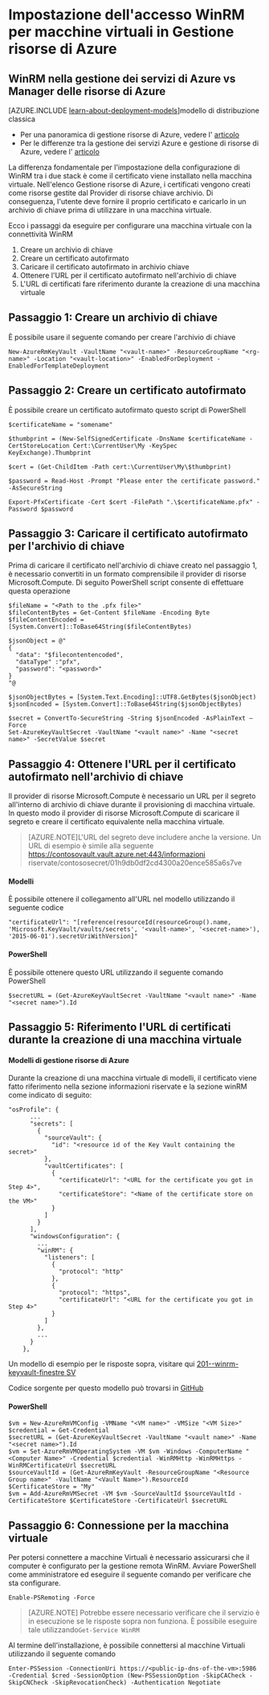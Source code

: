 <properties
    pageTitle="La configurazione dell'accesso WinRM per macchine virtuali in Gestione risorse di Azure | Microsoft Azure"
    description="Per configurare l'accesso WinRM per l'utilizzo con una macchina virtuale Manager delle risorse di Azure"
    services="virtual-machines-windows"
    documentationCenter=""
    authors="singhkays"
    manager="timlt"
    editor=""
    tags="azure-resource-manager"/>

<tags
    ms.service="virtual-machines-windows"
    ms.workload="infrastructure-services"
    ms.tgt_pltfrm="vm-windows"
    ms.devlang="na"
    ms.topic="article"
    ms.date="06/16/2016"
    ms.author="singhkay"/>

# <a name="setting-up-winrm-access-for-virtual-machines-in-azure-resource-manager"></a>Impostazione dell'accesso WinRM per macchine virtuali in Gestione risorse di Azure

## <a name="winrm-in-azure-service-management-vs-azure-resource-manager"></a>WinRM nella gestione dei servizi di Azure vs Manager delle risorse di Azure

[AZURE.INCLUDE [learn-about-deployment-models](../../includes/learn-about-deployment-models-rm-include.md)]modello di distribuzione classica

* Per una panoramica di gestione risorse di Azure, vedere l' [articolo](../azure-resource-manager/resource-group-overview.md)
* Per le differenze tra la gestione dei servizi Azure e gestione di risorse di Azure, vedere l' [articolo](../resource-manager-deployment-model.md)

La differenza fondamentale per l'impostazione della configurazione di WinRM tra i due stack è come il certificato viene installato nella macchina virtuale. Nell'elenco Gestione risorse di Azure, i certificati vengono creati come risorse gestite dal Provider di risorse chiave archivio. Di conseguenza, l'utente deve fornire il proprio certificato e caricarlo in un archivio di chiave prima di utilizzare in una macchina virtuale.

Ecco i passaggi da eseguire per configurare una macchina virtuale con la connettività WinRM

1. Creare un archivio di chiave
2. Creare un certificato autofirmato
3. Caricare il certificato autofirmato in archivio chiave
4. Ottenere l'URL per il certificato autofirmato nell'archivio di chiave
5. L'URL di certificati fare riferimento durante la creazione di una macchina virtuale

## <a name="step-1-create-a-key-vault"></a>Passaggio 1: Creare un archivio di chiave

È possibile usare il seguente comando per creare l'archivio di chiave

```
New-AzureRmKeyVault -VaultName "<vault-name>" -ResourceGroupName "<rg-name>" -Location "<vault-location>" -EnabledForDeployment -EnabledForTemplateDeployment
```

## <a name="step-2-create-a-self-signed-certificate"></a>Passaggio 2: Creare un certificato autofirmato
È possibile creare un certificato autofirmato questo script di PowerShell

```
$certificateName = "somename"

$thumbprint = (New-SelfSignedCertificate -DnsName $certificateName -CertStoreLocation Cert:\CurrentUser\My -KeySpec KeyExchange).Thumbprint

$cert = (Get-ChildItem -Path cert:\CurrentUser\My\$thumbprint)

$password = Read-Host -Prompt "Please enter the certificate password." -AsSecureString

Export-PfxCertificate -Cert $cert -FilePath ".\$certificateName.pfx" -Password $password
```

## <a name="step-3-upload-your-self-signed-certificate-to-the-key-vault"></a>Passaggio 3: Caricare il certificato autofirmato per l'archivio di chiave

Prima di caricare il certificato nell'archivio di chiave creato nel passaggio 1, è necessario convertiti in un formato comprensibile il provider di risorse Microsoft.Compute. Di seguito PowerShell script consente di effettuare questa operazione

```
$fileName = "<Path to the .pfx file>"
$fileContentBytes = Get-Content $fileName -Encoding Byte
$fileContentEncoded = [System.Convert]::ToBase64String($fileContentBytes)

$jsonObject = @"
{
  "data": "$filecontentencoded",
  "dataType" :"pfx",
  "password": "<password>"
}
"@

$jsonObjectBytes = [System.Text.Encoding]::UTF8.GetBytes($jsonObject)
$jsonEncoded = [System.Convert]::ToBase64String($jsonObjectBytes)

$secret = ConvertTo-SecureString -String $jsonEncoded -AsPlainText –Force
Set-AzureKeyVaultSecret -VaultName "<vault name>" -Name "<secret name>" -SecretValue $secret
```

## <a name="step-4-get-the-url-for-your-self-signed-certificate-in-the-key-vault"></a>Passaggio 4: Ottenere l'URL per il certificato autofirmato nell'archivio di chiave

Il provider di risorse Microsoft.Compute è necessario un URL per il segreto all'interno di archivio di chiave durante il provisioning di macchina virtuale. In questo modo il provider di risorse Microsoft.Compute di scaricare il segreto e creare il certificato equivalente nella macchina virtuale.

>[AZURE.NOTE]L'URL del segreto deve includere anche la versione. Un URL di esempio è simile alla seguente https://contosovault.vault.azure.net:443/informazioni riservate/contososecret/01h9db0df2cd4300a20ence585a6s7ve


#### <a name="templates"></a>Modelli

È possibile ottenere il collegamento all'URL nel modello utilizzando il seguente codice

    "certificateUrl": "[reference(resourceId(resourceGroup().name, 'Microsoft.KeyVault/vaults/secrets', '<vault-name>', '<secret-name>'), '2015-06-01').secretUriWithVersion]"

#### <a name="powershell"></a>PowerShell

È possibile ottenere questo URL utilizzando il seguente comando PowerShell

    $secretURL = (Get-AzureKeyVaultSecret -VaultName "<vault name>" -Name "<secret name>").Id

## <a name="step-5-reference-your-self-signed-certificates-url-while-creating-a-vm"></a>Passaggio 5: Riferimento l'URL di certificati durante la creazione di una macchina virtuale

#### <a name="azure-resource-manager-templates"></a>Modelli di gestione risorse di Azure

Durante la creazione di una macchina virtuale di modelli, il certificato viene fatto riferimento nella sezione informazioni riservate e la sezione winRM come indicato di seguito:

    "osProfile": {
          ...
          "secrets": [
            {
              "sourceVault": {
                "id": "<resource id of the Key Vault containing the secret>"
              },
              "vaultCertificates": [
                {
                  "certificateUrl": "<URL for the certificate you got in Step 4>",
                  "certificateStore": "<Name of the certificate store on the VM>"
                }
              ]
            }
          ],
          "windowsConfiguration": {
            ...
            "winRM": {
              "listeners": [
                {
                  "protocol": "http"
                },
                {
                  "protocol": "https",
                  "certificateUrl": "<URL for the certificate you got in Step 4>"
                }
              ]
            },
            ...
          }
        },

Un modello di esempio per le risposte sopra, visitare qui [201--winrm-keyvault-finestre SV](https://azure.microsoft.com/documentation/templates/201-vm-winrm-keyvault-windows)

Codice sorgente per questo modello può trovarsi in [GitHub](https://github.com/Azure/azure-quickstart-templates/tree/master/201-vm-winrm-keyvault-windows)

#### <a name="powershell"></a>PowerShell

    $vm = New-AzureRmVMConfig -VMName "<VM name>" -VMSize "<VM Size>"
    $credential = Get-Credential
    $secretURL = (Get-AzureKeyVaultSecret -VaultName "<vault name>" -Name "<secret name>").Id
    $vm = Set-AzureRmVMOperatingSystem -VM $vm -Windows -ComputerName "<Computer Name>" -Credential $credential -WinRMHttp -WinRMHttps -WinRMCertificateUrl $secretURL
    $sourceVaultId = (Get-AzureRmKeyVault -ResourceGroupName "<Resource Group name>" -VaultName "<Vault Name>").ResourceId
    $CertificateStore = "My"
    $vm = Add-AzureRmVMSecret -VM $vm -SourceVaultId $sourceVaultId -CertificateStore $CertificateStore -CertificateUrl $secretURL

## <a name="step-6-connecting-to-the-vm"></a>Passaggio 6: Connessione per la macchina virtuale
Per potersi connettere a macchine Virtuali è necessario assicurarsi che il computer è configurato per la gestione remota WinRM. Avviare PowerShell come amministratore ed eseguire il seguente comando per verificare che sta configurare.

    Enable-PSRemoting -Force

>[AZURE.NOTE] Potrebbe essere necessario verificare che il servizio è in esecuzione se le risposte sopra non funziona. È possibile eseguire tale utilizzando`Get-Service WinRM`

Al termine dell'installazione, è possibile connettersi al macchine Virtuali utilizzando il seguente comando

    Enter-PSSession -ConnectionUri https://<public-ip-dns-of-the-vm>:5986 -Credential $cred -SessionOption (New-PSSessionOption -SkipCACheck -SkipCNCheck -SkipRevocationCheck) -Authentication Negotiate